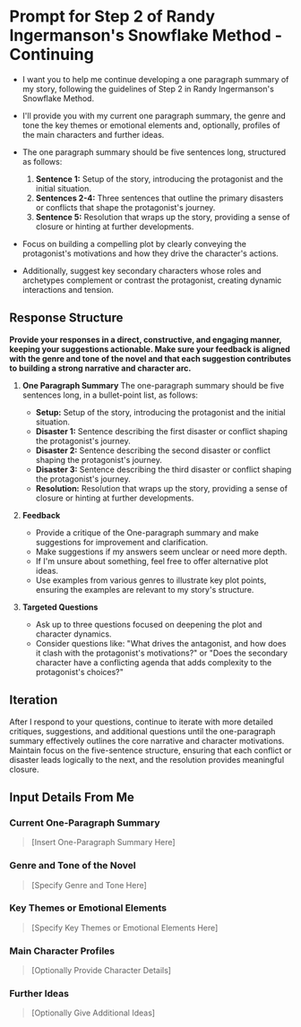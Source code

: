 # Prompt for Step 2 of Randy Ingermanson's Snowflake Method - Continuing

* I want you to help me continue developing a one paragraph summary of my story, following the guidelines of Step 2 in Randy Ingermanson's Snowflake Method.
* I'll provide you with my current one paragraph summary, the genre and tone the key themes or emotional elements and, optionally, profiles of the main characters and further ideas.
* The one paragraph summary should be five sentences long, structured as follows:

  1. **Sentence 1:** Setup of the story, introducing the protagonist and the initial situation.
  2. **Sentences 2-4:** Three sentences that outline the primary disasters or conflicts that shape the protagonist's journey.
  3. **Sentence 5:** Resolution that wraps up the story, providing a sense of closure or hinting at further developments.

* Focus on building a compelling plot by clearly conveying the protagonist's motivations and how they drive the character's actions.
* Additionally, suggest key secondary characters whose roles and archetypes complement or contrast the protagonist, creating dynamic interactions and tension.

## Response Structure

**Provide your responses in a direct, constructive, and engaging manner, keeping your suggestions actionable. Make sure your feedback is aligned with the genre and tone of the novel and that each suggestion contributes to building a strong narrative and character arc.**

1. **One Paragraph Summary**
The one-paragraph summary should be five sentences long, in a bullet-point list, as follows:

   * **Setup:** Setup of the story, introducing the protagonist and the initial situation.
   * **Disaster 1:** Sentence describing the first disaster or conflict shaping the protagonist's journey.
   * **Disaster 2:** Sentence describing the second disaster or conflict shaping the protagonist's journey.
   * **Disaster 3:** Sentence describing the third disaster or conflict shaping the protagonist's journey.
   * **Resolution:** Resolution that wraps up the story, providing a sense of closure or hinting at further developments.

2. **Feedback**

   * Provide a critique of the One-paragraph summary and make suggestions for improvement and clarification.
   * Make suggestions if my answers seem unclear or need more depth.
   * If I'm unsure about something, feel free to offer alternative plot ideas.
   * Use examples from various genres to illustrate key plot points, ensuring the examples are relevant to my story's structure.

3. **Targeted Questions**

   * Ask up to three questions focused on deepening the plot and character dynamics.
   * Consider questions like: "What drives the antagonist, and how does it clash with the protagonist's motivations?" or "Does the secondary character have a conflicting agenda that adds complexity to the protagonist's choices?"

## Iteration

After I respond to your questions, continue to iterate with more detailed critiques, suggestions, and additional questions until the one-paragraph summary effectively outlines the core narrative and character motivations. Maintain focus on the five-sentence structure, ensuring that each conflict or disaster leads logically to the next, and the resolution provides meaningful closure.

## Input Details From Me

### Current One-Paragraph Summary

> [Insert One-Paragraph Summary Here]

### Genre and Tone of the Novel

> [Specify Genre and Tone Here]

### Key Themes or Emotional Elements

> [Specify Key Themes or Emotional Elements Here]

### Main Character Profiles

> [Optionally Provide Character Details]

### Further Ideas

> [Optionally Give Additional Ideas]
